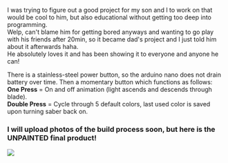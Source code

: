 I was trying to figure out a good project for my son and I to work on that would be cool to him, but also educational without getting too deep into programming.  
Welp, can't blame him for getting bored anyways and wanting to go play with his friends after 20min, so it became dad's project and I just told him about it afterwards haha.  
He absolutely loves it and has been showing it to everyone and anyone he can!  

There is a stainless-steel power button, so the arduino nano does not drain battery over time. Then a momentary button which functions as follows:  
**One Press** = On and off animation (light ascends and descends through blade).  
**Double Press** = Cycle through 5 default colors, last used color is saved upon turning saber back on.  

### I will upload photos of the build process soon, but here is the UNPAINTED final product!  

  <img src="https://github.com/NAPF1/Neoxpixel-Saber/assets/92123409/fb4afda1-e148-4c44-ba8e-54461b90a83a">  
